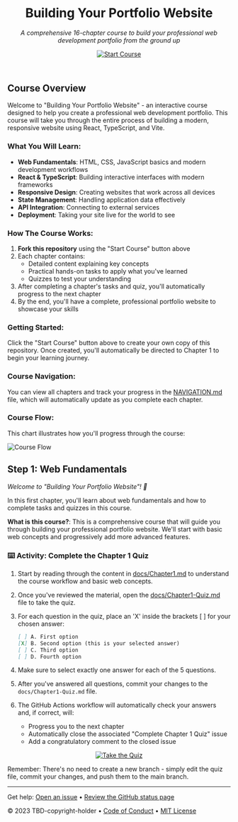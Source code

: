 <header>

<!--
  <<< Author notes: Course header >>>
  Read <https://skills.github.com/quickstart> for more information about how to build courses using this template.
  Include a 1280×640 image, course name in sentence case, and a concise description in emphasis.
  In your repository settings: enable template repository, add your 1280×640 social image, auto delete head branches.
  Next to "About", add description & tags; disable releases, packages, & environments.
  Add your open source license, GitHub uses the MIT license.
-->

# Building Your Portfolio Website

_A comprehensive 16-chapter course to build your professional web development portfolio from the ground up_

<p align="center">
  <a href="https://github.com/new?template_owner=skills&template_name=web-dev-skill&owner=%40me&name=skills-web-dev-skill&description=My+portfolio+website+course&visibility=public">
    <img src="https://img.shields.io/badge/-Start%20Course-brightgreen?style=for-the-badge" alt="Start Course">
  </a>
</p>

</header>

<!--
  <<< Author notes: Course Overview >>>
  Provide a comprehensive overview of the course content and objectives.
-->

## Course Overview

Welcome to "Building Your Portfolio Website" - an interactive course designed to help you create a professional web development portfolio. This course will take you through the entire process of building a modern, responsive website using React, TypeScript, and Vite.

### What You Will Learn:

- **Web Fundamentals**: HTML, CSS, JavaScript basics and modern development workflows
- **React & TypeScript**: Building interactive interfaces with modern frameworks
- **Responsive Design**: Creating websites that work across all devices
- **State Management**: Handling application data effectively
- **API Integration**: Connecting to external services
- **Deployment**: Taking your site live for the world to see

### How The Course Works:

1. **Fork this repository** using the "Start Course" button above
2. Each chapter contains:
   - Detailed content explaining key concepts
   - Practical hands-on tasks to apply what you've learned
   - Quizzes to test your understanding
3. After completing a chapter's tasks and quiz, you'll automatically progress to the next chapter
4. By the end, you'll have a complete, professional portfolio website to showcase your skills

### Getting Started:

Click the "Start Course" button above to create your own copy of this repository. Once created, you'll automatically be directed to Chapter 1 to begin your learning journey.

### Course Navigation:

You can view all chapters and track your progress in the [NAVIGATION.md](./NAVIGATION.md) file, which will automatically update as you complete each chapter.

### Course Flow:

This chart illustrates how you'll progress through the course:

![Course Flow](https://mermaid.ink/img/pako:eNptks1uwjAQhF9l5TMgJRBI4FIou1SpbXqlh4Zd4kK82D-yHVIi3r2OExAUcsnKM9-sZr3eGnklgXPoxNi82dZl-5Qr1uxRWHM_M2qHVcVGiCXabwRWLrDKHYPu9TWVWOpfZXDQNL1PW1jHZHcMv3N_IxUYuBwDQe-xZHiL0bFWoYm6DHT55NOVFfDkxJdG1bOVvhLZcmexD4XiHAXSHFzA7UoY3uBFkzj_FJvODFXYp5sWbvxCpbH0J9TM4mlCQoGQRjRf7BuQzlypMB8c9ZE8gUGUjrY3C-4RtYGWqHR5KktpUJ3A9uQXpWqtO9A9jOSsNpAKRbjQzUftAxm6EwTyEo6V7dI0j3I2lM2Fuw1ry6_vW-zAdSwsqX_wd9qQNvDMNTkbsRYcxQ4sxqPww5C8Pff7L8uAz4Y?type=png)

## Step 1: Web Fundamentals

_Welcome to "Building Your Portfolio Website"! :wave:_

In this first chapter, you'll learn about web fundamentals and how to complete tasks and quizzes in this course.

**What is this course?**: This is a comprehensive course that will guide you through building your professional portfolio website. We'll start with basic web concepts and progressively add more advanced features.

### :keyboard: Activity: Complete the Chapter 1 Quiz

1. Start by reading through the content in [docs/Chapter1.md](./docs/Chapter1.md) to understand the course workflow and basic web concepts.
   
2. Once you've reviewed the material, open the [docs/Chapter1-Quiz.md](./docs/Chapter1-Quiz.md) file to take the quiz.
   
3. For each question in the quiz, place an 'X' inside the brackets [ ] for your chosen answer:
   ```markdown
   [ ] A. First option
   [X] B. Second option (this is your selected answer)
   [ ] C. Third option
   [ ] D. Fourth option
   ```
   
4. Make sure to select exactly one answer for each of the 5 questions.
   
5. After you've answered all questions, commit your changes to the `docs/Chapter1-Quiz.md` file.
   
6. The GitHub Actions workflow will automatically check your answers and, if correct, will:
   - Progress you to the next chapter
   - Automatically close the associated "Complete Chapter 1 Quiz" issue
   - Add a congratulatory comment to the closed issue

<p align="center">
  <a href="./quizzes/chapter1.md">
    <img src="https://img.shields.io/badge/-Take%20the%20Quiz-blue?style=for-the-badge" alt="Take the Quiz">
  </a>
</p>

Remember: There's no need to create a new branch - simply edit the quiz file, commit your changes, and push them to the main branch.

<footer>

<!--
  <<< Author notes: Footer >>>
  Add a link to get support, GitHub status page, code of conduct, license link.
-->

---

Get help: [Open an issue](../../issues) &bull; [Review the GitHub status page](https://www.githubstatus.com/)

&copy; 2023 TBD-copyright-holder &bull; [Code of Conduct](https://www.contributor-covenant.org/version/2/1/code_of_conduct/code_of_conduct.md) &bull; [MIT License](https://gh.io/mit)

</footer>
